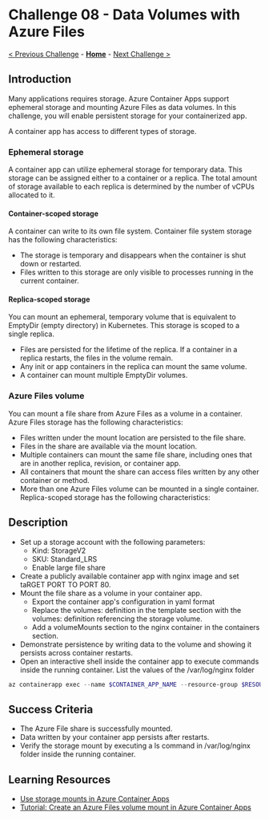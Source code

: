 # Challenge 08 - Data Volumes with Azure Files

 [< Previous Challenge](./Challenge-07.md) - **[Home](../README.md)** - [Next Challenge >](./Challenge-09.md)

## Introduction
Many applications requires storage. Azure Container Apps support ephemeral storage and mounting Azure Files as data volumes. In this challenge, you will enable persistent storage for your containerized app.

A container app has access to different types of storage.

### Ephemeral storage
A container app can utilize ephemeral storage for temporary data. This storage can be assigned either to a container or a replica. The total amount of storage available to each replica is determined by the number of vCPUs allocated to it.
#### Container-scoped storage
A container can write to its own file system.
Container file system storage has the following characteristics:
- The storage is temporary and disappears when the container is shut down or restarted.
- Files written to this storage are only visible to processes running in the current container.

#### Replica-scoped storage
You can mount an ephemeral, temporary volume that is equivalent to EmptyDir (empty directory) in Kubernetes. This storage is scoped to a single replica. 
- Files are persisted for the lifetime of the replica. If a container in a replica restarts, the files in the volume remain.
- Any init or app containers in the replica can mount the same volume.
- A container can mount multiple EmptyDir volumes.

### Azure Files volume
You can mount a file share from Azure Files as a volume in a container.
Azure Files storage has the following characteristics:
- Files written under the mount location are persisted to the file share.
- Files in the share are available via the mount location.
- Multiple containers can mount the same file share, including ones that are in another replica, revision, or container app.
- All containers that mount the share can access files written by any other container or method.
- More than one Azure Files volume can be mounted in a single container.
Replica-scoped storage has the following characteristics:

## Description
- Set up a storage account with the following parameters:
    - Kind: StorageV2
    - SKU: Standard_LRS
    - Enable large file share
- Create a publicly available container app with nginx image and set taRGET PORT TO PORT 80.
- Mount the file share as a volume in your container app.
    - Export the container app's configuration in yaml format
    - Replace the volumes: definition in the template section with the volumes: definition referencing the storage volume.
    - Add a volumeMounts section to the nginx container in the containers section.
- Demonstrate persistence by writing data to the volume and showing it persists across container restarts.
- Open an interactive shell inside the container app to execute commands inside the running container. List the values of the /var/log/nginx folder
``` powershell
az containerapp exec --name $CONTAINER_APP_NAME --resource-group $RESOURCE_GROUP
```

## Success Criteria
- The Azure File share is successfully mounted.
- Data written by your container app persists after restarts.
- Verify the storage mount by executing a ls command in /var/log/nginx folder inside the running container.

## Learning Resources
- [Use storage mounts in Azure Container Apps](https://learn.microsoft.com/en-us/azure/container-apps/storage-mounts?tabs=smb&pivots=azure-cli)
- [Tutorial: Create an Azure Files volume mount in Azure Container Apps](https://learn.microsoft.com/en-us/azure/container-apps/storage-mounts-azure-files?tabs=bash)
